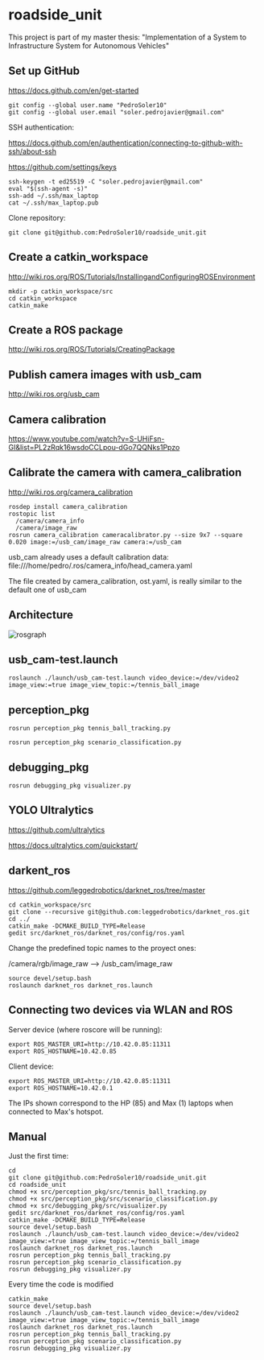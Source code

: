 roadside_unit
====
This project is part of my master thesis: "Implementation of a System to Infrastructure System for Autonomous Vehicles"

Set up GitHub
------
https://docs.github.com/en/get-started
```
git config --global user.name "PedroSoler10"
git config --global user.email "soler.pedrojavier@gmail.com"
```
SSH authentication:

https://docs.github.com/en/authentication/connecting-to-github-with-ssh/about-ssh

https://github.com/settings/keys

```
ssh-keygen -t ed25519 -C "soler.pedrojavier@gmail.com"
eval "$(ssh-agent -s)"
ssh-add ~/.ssh/max_laptop
cat ~/.ssh/max_laptop.pub
```

Clone repository:
```
git clone git@github.com:PedroSoler10/roadside_unit.git
```

Create a catkin_workspace
----
http://wiki.ros.org/ROS/Tutorials/InstallingandConfiguringROSEnvironment
```
mkdir -p catkin_workspace/src
cd catkin_workspace
catkin_make
```

Create a ROS package
----
http://wiki.ros.org/ROS/Tutorials/CreatingPackage


Publish camera images with usb_cam
----
http://wiki.ros.org/usb_cam

Camera calibration
----
https://www.youtube.com/watch?v=S-UHiFsn-GI&list=PL2zRqk16wsdoCCLpou-dGo7QQNks1Ppzo


Calibrate the camera with camera_calibration
----
http://wiki.ros.org/camera_calibration
```
rosdep install camera_calibration
rostopic list
  /camera/camera_info
  /camera/image_raw
rosrun camera_calibration cameracalibrator.py --size 9x7 --square 0.020 image:=/usb_cam/image_raw camera:=/usb_cam
```
usb_cam already uses a default calibration data: file:///home/pedro/.ros/camera_info/head_camera.yaml

The file created by camera_calibration, ost.yaml, is really similar to the default one of usb_cam

Architecture
----
![rosgraph](https://github.com/PedroSoler10/v2i_system/assets/74536059/22992f37-c4aa-4dd4-9ff1-adcd110a5c4b)


usb_cam-test.launch
----
```
roslaunch ./launch/usb_cam-test.launch video_device:=/dev/video2 image_view:=true image_view_topic:=/tennis_ball_image
```

perception_pkg
----
```
rosrun perception_pkg tennis_ball_tracking.py
```
```
rosrun perception_pkg scenario_classification.py
```

debugging_pkg
----
```
rosrun debugging_pkg visualizer.py
```
YOLO Ultralytics
----

https://github.com/ultralytics

https://docs.ultralytics.com/quickstart/

darkent_ros
----
https://github.com/leggedrobotics/darknet_ros/tree/master

    cd catkin_workspace/src
    git clone --recursive git@github.com:leggedrobotics/darknet_ros.git
    cd ../
    catkin_make -DCMAKE_BUILD_TYPE=Release
    gedit src/darknet_ros/darknet_ros/config/ros.yaml
Change the predefined topic names to the proyect ones:

  /camera/rgb/image_raw --> /usb_cam/image_raw
    
    source devel/setup.bash
    roslaunch darknet_ros darknet_ros.launch

Connecting two devices via WLAN and ROS
----
Server device (where roscore will be running):
```
export ROS_MASTER_URI=http://10.42.0.85:11311
export ROS_HOSTNAME=10.42.0.85
```
Client device:
```
export ROS_MASTER_URI=http://10.42.0.85:11311
export ROS_HOSTNAME=10.42.0.1
```
The IPs shown correspond to the HP (85) and Max (1) laptops when connected to Max's hotspot.



Manual
----
Just the first time:
```
cd
git clone git@github.com:PedroSoler10/roadside_unit.git
cd roadside_unit
chmod +x src/perception_pkg/src/tennis_ball_tracking.py
chmod +x src/perception_pkg/src/scenario_classification.py
chmod +x src/debugging_pkg/src/visualizer.py
gedit src/darknet_ros/darknet_ros/config/ros.yaml
catkin_make -DCMAKE_BUILD_TYPE=Release
source devel/setup.bash
roslaunch ./launch/usb_cam-test.launch video_device:=/dev/video2 image_view:=true image_view_topic:=/tennis_ball_image
roslaunch darknet_ros darknet_ros.launch
rosrun perception_pkg tennis_ball_tracking.py
rosrun perception_pkg scenario_classification.py
rosrun debugging_pkg visualizer.py
```
Every time the code is modified
```
catkin_make
source devel/setup.bash
roslaunch ./launch/usb_cam-test.launch video_device:=/dev/video2 image_view:=true image_view_topic:=/tennis_ball_image
roslaunch darknet_ros darknet_ros.launch
rosrun perception_pkg tennis_ball_tracking.py
rosrun perception_pkg scenario_classification.py
rosrun debugging_pkg visualizer.py
```
